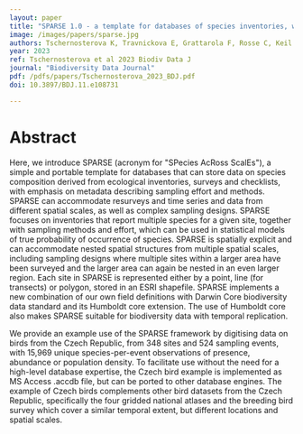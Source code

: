 ```yaml
---
layout: paper
title: "SPARSE 1.0 - a template for databases of species inventories, with an open example of Czech birds"
image: /images/papers/sparse.jpg
authors: Tschernosterova K, Travnickova E, Grattarola F, Rosse C, Keil P
year: 2023
ref: Tschernosterova et al 2023 Biodiv Data J
journal: "Biodiversity Data Journal"
pdf: /pdfs/papers/Tschernosterova_2023_BDJ.pdf
doi: 10.3897/BDJ.11.e108731

---
```


# Abstract

Here, we introduce SPARSE (acronym for "SPecies AcRoss ScalEs"), a simple and portable template for databases that can store data on species composition derived from ecological inventories, surveys and checklists, with emphasis on metadata describing sampling effort and methods. SPARSE can accommodate resurveys and time series and data from different spatial scales, as well as complex sampling designs. SPARSE focuses on inventories that report multiple species for a given site, together with sampling methods and effort, which can be used in statistical models of true probability of occurrence of species. SPARSE is spatially explicit and can accommodate nested spatial structures from multiple spatial scales, including sampling designs where multiple sites within a larger area have been surveyed and the larger area can again be nested in an even larger region. Each site in SPARSE is represented either by a point, line (for transects) or polygon, stored in an ESRI shapefile. SPARSE implements a new combination of our own field definitions with Darwin Core biodiversity data standard and its Humboldt core extension. The use of Humboldt core also makes SPARSE suitable for biodiversity data with temporal replication.

We provide an example use of the SPARSE framework by digitising data on birds from the Czech Republic, from 348 sites and 524 sampling events, with 15,969 unique species-per-event observations of presence, abundance or population density. To facilitate use without the need for a high-level database expertise, the Czech bird example is implemented as MS Access .accdb file, but can be ported to other database engines. The example of Czech birds complements other bird datasets from the Czech Republic, specifically the four gridded national atlases and the breeding bird survey which cover a similar temporal extent, but different locations and spatial scales.
